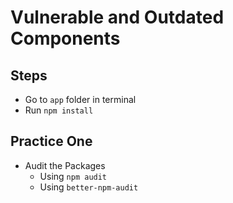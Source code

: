 # Vulnerable and Outdated Components

## Steps

- Go to `app` folder in terminal
- Run `npm install`

## Practice One

- Audit the Packages
  - Using `npm audit`
  - Using `better-npm-audit`
